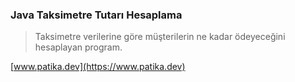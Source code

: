 ### Java Taksimetre Tutarı Hesaplama
> Taksimetre verilerine göre müşterilerin ne kadar ödeyeceğini hesaplayan program.

[www.patika.dev](https://www.patika.dev)